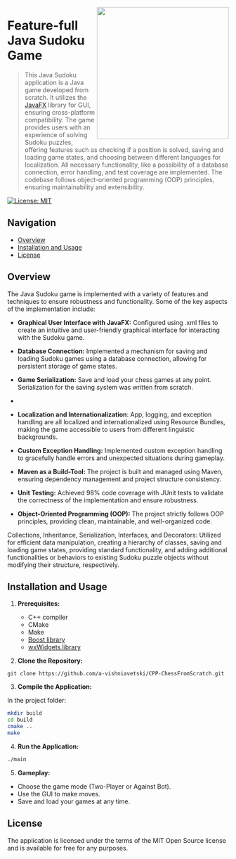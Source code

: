 <img src="https://github.com/a-vishniavetski/Java-SudokuFromScratch/assets/132013288/465ccd99-e6d1-4073-a5cb-94b0cbd88973" align="right" width="300"></img>


# Feature-full Java Sudoku Game
> This Java Sudoku application is a Java game developed from scratch. It utilizes the [JavaFX](https://github.com/openjdk/jfx) library for GUI, ensuring cross-platform compatibility. The game provides users with an experience of solving Sudoku puzzles, offering features such as checking if a position is solved, saving and loading game states, and choosing between different languages for localization. All necessary functionality, like a possibility of a database connection, error handling, and test coverage are implemented. The codebase follows object-oriented programming (OOP) principles, ensuring maintainability and extensibility.

[![License: MIT](https://img.shields.io/badge/License-MIT-yellow.svg)](https://opensource.org/licenses/MIT)

## Navigation

- [Overview](#overview)
- [Installation and Usage](#installation-and-usage)
- [License](#license)

## Overview

The Java Sudoku game is implemented with a variety of features and techniques to ensure robustness and functionality. Some of the key aspects of the implementation include:

- **Graphical User Interface with JavaFX:** Configured using .xml files to create an intuitive and user-friendly graphical interface for interacting with the Sudoku game.


- **Database Connection:** Implemented a mechanism for saving and loading Sudoku games using a database connection, allowing for persistent storage of game states.

- **Game Serialization:** Save and load your chess games at any point. Serialization for the saving system was written from scratch.
- 
- **Localization and Internationalization**: App, logging, and exception handling are all localized and internationalized using Resource Bundles, making the game accessible to users from different linguistic backgrounds.

- **Custom Exception Handling:** Implemented custom exception handling to gracefully handle errors and unexpected situations during gameplay.

- **Maven as a Build-Tool:** The project is built and managed using Maven, ensuring dependency management and project structure consistency.

- **Unit Testing:** Achieved 98% code coverage with JUnit tests to validate the correctness of the implementation and ensure robustness.

- **Object-Oriented Programming (OOP):** The project strictly follows OOP principles, providing clean, maintainable, and well-organized code.
  
Collections, Inheritance, Serialization, Interfaces, and Decorators: Utilized for efficient data manipulation, creating a hierarchy of classes, saving and loading game states, providing standard functionality, and adding additional functionalities or behaviors to existing Sudoku puzzle objects without modifying their structure, respectively.

## Installation and Usage

1. **Prerequisites:**
   - C++ compiler
   - CMake
   - Make
   - [Boost library](https://www.boost.org/)
   - [wxWidgets library](https://github.com/wxWidgets/wxWidgets)

2. **Clone the Repository:**
 ```shell
 git clone https://github.com/a-vishniavetski/CPP-ChessFromScratch.git
```

3. **Compile the Application:**

In the project folder:
```bash
mkdir build
cd build
cmake ..
make
```

4. **Run the Application:**

```bash
./main
```

5. **Gameplay:**

  - Choose the game mode (Two-Player or Against Bot).
  - Use the GUI to make moves.
  - Save and load your games at any time.

## License
The application is licensed under the terms of the MIT Open Source license and is available for free for any purposes.

